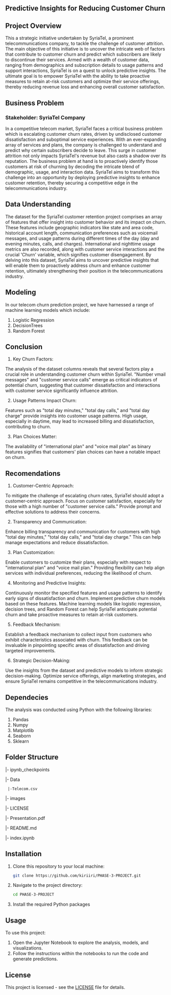 ## Predictive Insights for Reducing Customer Churn

## Project Overview<a name="project-overview"></a>
This a strategic initiative undertaken by SyriaTel, a prominent telecommunications company, to tackle the challenge of customer attrition. The main objective of this initiative is to uncover the intricate web of factors that contribute to customer churn and predict which subscribers are likely to discontinue their services. Armed with a wealth of customer data, ranging from demographics and subscription details to usage patterns and support interactions, SyriaTel is on a quest to unlock predictive insights. The ultimate goal is to empower SyriaTel with the ability to take proactive measures to retain at-risk customers and optimize their service offerings, thereby reducing revenue loss and enhancing overall customer satisfaction.

## Business Problem<a name="business-problem"></a>
### Stakeholder: SyriaTel Company
In a competitive telecom market, SyriaTel faces a critical business problem which is escalating customer churn rates, driven by undisclosed customer dissatisfaction and suboptimal service experiences. With an ever-expanding array of services and plans, the company is challenged to understand and predict why certain subscribers decide to leave. This surge in customer attrition not only impacts SyriaTel's revenue but also casts a shadow over its reputation. The business problem at hand is to proactively identify those customers at risk of churning by decoding the intricate blend of demographic, usage, and interaction data. SyriaTel aims to transform this challenge into an opportunity by deploying predictive insights to enhance customer retention, thereby securing a competitive edge in the telecommunications industry.

## Data Understanding<a name="data-understanding"></a>
The dataset for the SyriaTel customer retention project comprises an array of features that offer insight into customer behavior and its impact on churn. These features include geographic indicators like state and area code, historical account length, communication preferences such as voicemail messages, and usage patterns during different times of the day (day and evening minutes, calls, and charges). International and nighttime usage metrics are also recorded, along with customer service interactions and the crucial 'Churn' variable, which signifies customer disengagement. By delving into this dataset, SyriaTel aims to uncover predictive insights that will enable them to proactively address churn and enhance customer retention, ultimately strengthening their position in the telecommunications industry.


## Modeling<a name="modeling"></a>
In our telecom churn prediction project, we have harnessed a range of machine learning models which include:

1. Logistic Regression
2. DecisionTrees
3. Random Forest

## Conclusion<a name="conclusion"></a>
1. Key Churn Factors:

The analysis of the dataset columns reveals that several factors play a crucial role in understanding customer churn within SyriaTel.
"Number vmail messages" and "customer service calls" emerge as critical indicators of potential churn, suggesting that customer dissatisfaction and interactions with customer service significantly influence attrition.

2. Usage Patterns Impact Churn:

Features such as "total day minutes," "total day calls," and "total day charge" provide insights into customer usage patterns. High usage, especially in daytime, may lead to increased billing and dissatisfaction, contributing to churn.

3. Plan Choices Matter:

The availability of "international plan" and "voice mail plan" as binary features signifies that customers' plan choices can have a notable impact on churn.

## Recomendations<a name="recommendations"></a>
1. Customer-Centric Approach:

To mitigate the challenge of escalating churn rates, SyriaTel should adopt a customer-centric approach.
Focus on customer satisfaction, especially for those with a high number of "customer service calls." Provide prompt and effective solutions to address their concerns.

2. Transparency and Communication:

Enhance billing transparency and communication for customers with high "total day minutes," "total day calls," and "total day charge." This can help manage expectations and reduce dissatisfaction.

3. Plan Customization:

Enable customers to customize their plans, especially with respect to "international plan" and "voice mail plan." Providing flexibility can help align services with individual preferences, reducing the likelihood of churn.

4. Monitoring and Predictive Insights:

Continuously monitor the specified features and usage patterns to identify early signs of dissatisfaction and churn.
Implement predictive churn models based on these features. Machine learning models like logistic regression, decision trees, and Random Forest can help SyriaTel anticipate potential churn and take proactive measures to retain at-risk customers.

5. Feedback Mechanism:

Establish a feedback mechanism to collect input from customers who exhibit characteristics associated with churn. This feedback can be invaluable in pinpointing specific areas of dissatisfaction and driving targeted improvements.

6. Strategic Decision-Making:

Use the insights from the dataset and predictive models to inform strategic decision-making. Optimize service offerings, align marketing strategies, and ensure SyriaTel remains competitive in the telecommunications industry.

## Dependecies<a name="dependecies"></a>
The analysis was conducted using Python with the following libraries:

1. Pandas
2. Numpy
3. Matplotlib
4. Seaborn
5. Sklearn
   
## Folder Structure<a name="folder-structure"></a>
|- ipynb_checkpoints

|- Data

     |-Telecom.csv
     
|- images

|- LICENSE

|- Presentation.pdf

|- README.md
  
|- index.ipynb

## Installation<a name="installation"></a>

1. Clone this repository to your local machine:

   ```bash
   git clone https://github.com/kiriiri/PHASE-3-PROJECT.git
   ```

2. Navigate to the project directory:

   ```bash
   cd PHASE-3-PROJECT
   ```

3. Install the required Python packages

## Usage<a name="usage"></a>

To use this project:

1. Open the Jupyter Notebook to explore the analysis, models, and visualizations.
2. Follow the instructions within the notebooks to run the code and generate predictions.

## License<a name="license"></a>

This project is licensed - see the [LICENSE](LICENSE) file for details.